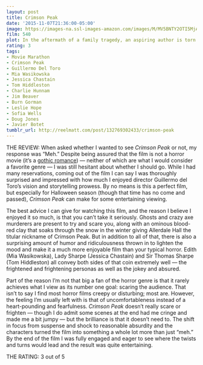 ```yaml
---
layout: post
title: Crimson Peak
date: '2015-11-07T21:36:00-05:00'
image: https://images-na.ssl-images-amazon.com/images/M/MV5BNTY2OTI5MjAyOV5BMl5BanBnXkFtZTgwNTkzMjQ0NDE@._V1_UX182_CR0,0,182,268_AL_.jpg
film: 540
plot: In the aftermath of a family tragedy, an aspiring author is torn between love for her childhood friend and the temptation of a mysterious outsider. Trying to escape the ghosts of her past, she is swept away to a house that breathes, bleeds - and remembers.
rating: 3
tags:
- Movie Marathon
- Crimson Peak
- Guillermo Del Toro
- Mia Wasikowska
- Jessica Chastain
- Tom Hiddleston
- Charlie Hunnam
- Jim Beaver
- Burn Gorman
- Leslie Hope
- Sofia Wells
- Doug Jones
- Javier Botet
tumblr_url: http://reelmatt.com/post/132769302433/crimson-peak
---
```


THE REVIEW: When asked whether I wanted to see *Crimson Peak* or not, my response was “Meh.” Despite being assured that the film is not a horror movie (it’s a [gothic romance][1]) — neither of which are what I would consider a favorite genre — I was still hesitant about whether I should go. While I had many reservations, coming out of the film I can say I was thoroughly surprised and impressed with how much I enjoyed director Guillermo del Toro’s vision and storytelling prowess. By no means is this a perfect film, but especially for Halloween season (though that time has no come and passed), *Crimson Peak* can make for some entertaining viewing.

The best advice I can give for watching this film, and the reason I believe I enjoyed it so much, is that you can’t take it seriously. Ghosts and crazy axe murderers are present to try and scare you, along with an ominous blood-red clay that soaks through the snow in the winter giving Allerdale Hall the titular nickname of Crimson Peak. But in addition to all of that, there is also a surprising amount of humor and ridiculousness thrown in to lighten the mood and make it a much more enjoyable film than your typical horror. Edith (Mia Wasikowska), Lady Sharpe (Jessica Chastain) and Sir Thomas Sharpe (Tom Hiddleston) all convey both sides of that coin extremely well — the frightened and frightening personas as well as the jokey and absured.

Part of the reason I’m not that big a fan of the horror genre is that it rarely achieves what I view as its number one goal: scaring the audience. That isn’t to say I find most horror films creepy or disturbing; most are. However, the feeling I’m usually left with is that of uncomfortableness instead of a heart-pounding and fearfulness. *Crimson Peak* doesn’t really scare or frighten — though I do admit some scenes at the end had me cringe and made me a bit jumpy — but the brilliance is that it doesn’t need to. The shift in focus from suspense and shock to reasonable absurdity and the characters turned the film into something a whole lot more than just “meh.” By the end of the film I was fully engaged and eager to see where the twists and turns would lead and the result was quite entertaining.

THE RATING: 3 out of 5

[1]: https://en.wikipedia.org/wiki/Gothic_romance_film